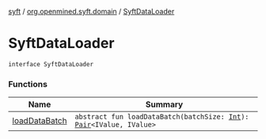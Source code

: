 [syft](../../index.md) / [org.openmined.syft.domain](../index.md) / [SyftDataLoader](./index.md)

# SyftDataLoader

`interface SyftDataLoader`

### Functions

| Name | Summary |
|---|---|
| [loadDataBatch](load-data-batch.md) | `abstract fun loadDataBatch(batchSize: `[`Int`](https://kotlinlang.org/api/latest/jvm/stdlib/kotlin/-int/index.html)`): `[`Pair`](https://kotlinlang.org/api/latest/jvm/stdlib/kotlin/-pair/index.html)`<IValue, IValue>` |
